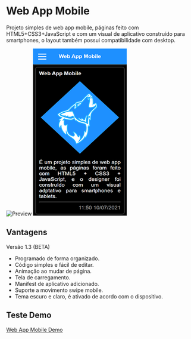 # Web App Mobile
Projeto simples de web app mobile, páginas feito com HTML5+CSS3+JavaScript e com um visual de aplicativo construído para smartphones, o layout também possui compatibilidade com desktop.


 ![Preview](data/img/preview.gif)
 ![Preview](data/img/preview.png)
 
 ## Vantagens
 Versão 1.3 (BETA)
 * Programado de forma organizado.
 * Código simples e fácil de editar.
 * Animação ao mudar de página.
 * Tela de carregamento.
 * Manifest de aplicativo adicionado.
 * Suporte a movimento swipe mobile.
 * Tema escuro e claro, é ativado de acordo com o dispositivo.

 ## Teste Demo
 [Web App Mobile Demo](https://treviasxk.github.io/WebAppMobile/)